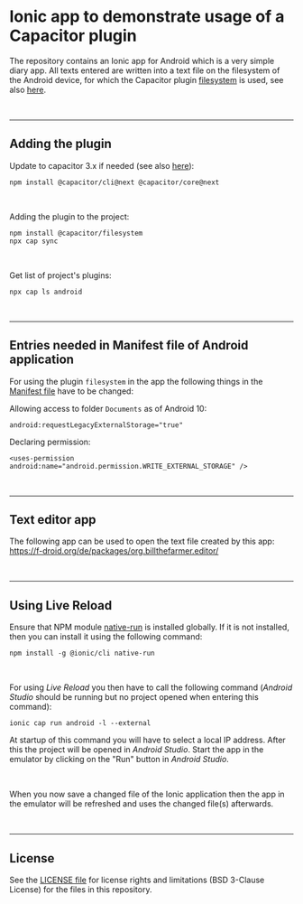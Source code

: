 # Ionic app to demonstrate usage of a Capacitor plugin #

The repository contains an Ionic app for Android which is a very simple diary app.
All texts entered are written into a text file on the filesystem of the Android device,
for which the Capacitor plugin [filesystem](https://capacitorjs.com/docs/v3/apis/filesystem)
is used, see also [here](https://www.npmjs.com/package/@capacitor/filesystem).

<br>

----

## Adding the plugin ##

Update to capacitor 3.x if needed (see also [here](https://capacitorjs.com/docs/v3/updating/3-0)):
```
npm install @capacitor/cli@next @capacitor/core@next
```

<br>

Adding the plugin to the project:
```
npm install @capacitor/filesystem
npx cap sync
```

<br>

Get list of project's plugins:
```
npx cap ls android
```

<br>

----

## Entries needed in Manifest file of Android application ##

For using the plugin `filesystem` in the app the following things in the [Manifest file](android/app/src/main/AndroidManifest.xml) have to be changed:

Allowing access to folder `Documents` as of Android 10:
```
android:requestLegacyExternalStorage="true"
```

Declaring permission:
```
<uses-permission android:name="android.permission.WRITE_EXTERNAL_STORAGE" />
```

<br>

----

## Text editor app ##

The following app can be used to open the text file created by this app: 
https://f-droid.org/de/packages/org.billthefarmer.editor/

<br>

----

## Using Live Reload ##

Ensure that NPM module [native-run](https://www.npmjs.com/package/native-run) is installed globally.
If it is not installed, then you can install it using the following command:
```
npm install -g @ionic/cli native-run
```

<br>

For using *Live Reload* you then have to call the following command (*Android Studio* should be running but no project opened when entering this command):
```
ionic cap run android -l --external
```
At startup of this command you will have to select a local IP address.
After this the project will be opened in *Android Studio*.
Start the app in the emulator by clicking on the "Run" button in *Android Studio*.

<br>

When you now save a changed file of the Ionic application then the app in the emulator will be refreshed and uses the changed file(s) afterwards.

<br>

----

## License ##

See the [LICENSE file](LICENSE.md) for license rights and limitations (BSD 3-Clause License) for the files in this repository.

<br>